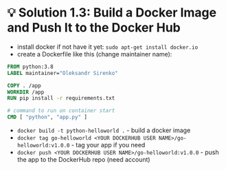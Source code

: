 # :bulb: Solution 1.3: Build a Docker Image and Push It to the Docker Hub

- install docker if not have it yet: `sudo apt-get install docker.io`
- create a Dockerfile like this (change maintainer name):

```dockerfile
FROM python:3.8
LABEL maintainer="Oleksandr Sirenko"

COPY . /app
WORKDIR /app
RUN pip install -r requirements.txt

# command to run on container start
CMD [ "python", "app.py" ]
```

- `docker build -t python-helloworld .` - build a docker image
- `docker tag go-helloworld <YOUR DOCKERHUB USER NAME>/go-helloworld:v1.0.0` - tag your app if you need
- `docker push <YOUR DOCKERHUB USER NAME>/go-helloworld:v1.0.0` - push the app to the DockerHub repo (need account)
